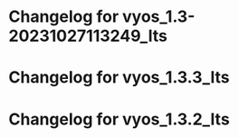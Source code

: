 # Changelog for vyos_1.3-20231027113249_lts
# Changelog for vyos_1.3.3_lts
# Changelog for vyos_1.3.2_lts
